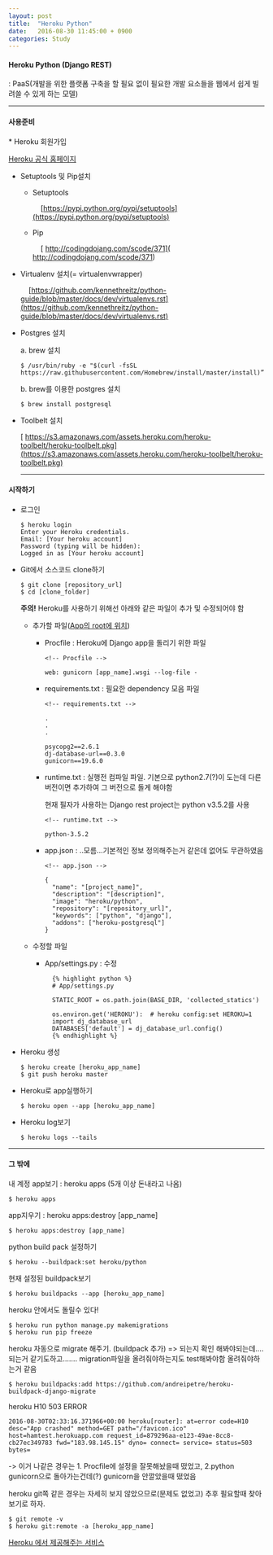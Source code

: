 ```yaml
---
layout: post
title:  "Heroku Python"
date:   2016-08-30 11:45:00 + 0900
categories: Study
---
```

<h4> Heroku Python (Django REST) </h4>
: PaaS(개발을 위한 플랫폼 구축을 할 필요 없이 필요한 개발 요소들을 웹에서 쉽게 빌려쓸 수 있게 하는 모델)

---
<h4> 사용준비 </h4>
* Heroku 회원가입

  [Heroku 공식 홈페이지](https://www.heroku.com/)

* Setuptools 및 Pip설치

  * Setuptools

    &nbsp;&nbsp;&nbsp;&nbsp;[https://pypi.python.org/pypi/setuptools](https://pypi.python.org/pypi/setuptools)

  * Pip

    &nbsp;&nbsp;&nbsp;&nbsp;[ http://codingdojang.com/scode/371]( http://codingdojang.com/scode/371)

* Virtualenv 설치(= virtualenvwrapper)

  &nbsp;&nbsp;&nbsp;&nbsp;[https://github.com/kennethreitz/python-guide/blob/master/docs/dev/virtualenvs.rst](https://github.com/kennethreitz/python-guide/blob/master/docs/dev/virtualenvs.rst)

* Postgres 설치

  a. brew 설치

      $ /usr/bin/ruby -e "$(curl -fsSL https://raw.githubusercontent.com/Homebrew/install/master/install)”

  b. brew를 이용한 postgres 설치

      $ brew install postgresql


* Toolbelt 설치

  [ https://s3.amazonaws.com/assets.heroku.com/heroku-toolbelt/heroku-toolbelt.pkg](https://s3.amazonaws.com/assets.heroku.com/heroku-toolbelt/heroku-toolbelt.pkg)

  ---

<h4> 시작하기 </h4>

* 로그인

      $ heroku login
      Enter your Heroku credentials.
      Email: [Your heroku account]
      Password (typing will be hidden):
      Logged in as [Your heroku account]

* Git에서 소스코드 clone하기

      $ git clone [repository_url]
      $ cd [clone_folder]

  **주의!** Heroku를 사용하기 위해선 아래와 같은 파일이 추가 및 수정되어야 함

    * 추가할 파일(<u>App의 root에 위치</u>)

      * Procfile : Heroku에 Django app을 돌리기 위한 파일

            <!-- Procfile -->

            web: gunicorn [app_name].wsgi --log-file -


      * requirements.txt : 필요한 dependency 모음 파일

            <!-- requirements.txt -->

            .
            .
            .

            psycopg2==2.6.1
            dj-database-url==0.3.0
            gunicorn==19.6.0


      * runtime.txt : 실행전 컴파일 파일. 기본으로 python2.7(?)이 도는데 다른 버전이면 추가하여 그 버전으로 돌게 해야함

        현재 필자가 사용하는 Django rest project는 python v3.5.2를 사용

            <!-- runtime.txt -->

            python-3.5.2


      * app.json : ..모름...기본적인 정보 정의해주는거 같은데 없어도 무관하였음

            <!-- app.json -->

            {
              "name": "[project_name]",
              "description": "[description]",
              "image": "heroku/python",
              "repository": "[repository_url]",
              "keywords": ["python", "django"],
              "addons": ["heroku-postgresql"]
            }

    * 수정할 파일

      * App/settings.py : 수정

              {% highlight python %}
              # App/settings.py

              STATIC_ROOT = os.path.join(BASE_DIR, 'collected_statics')

              os.environ.get('HEROKU'):  # heroku config:set HEROKU=1
              import dj_database_url
              DATABASES['default'] = dj_database_url.config()
              {% endhighlight %}

* Heroku 생성

      $ heroku create [heroku_app_name]
      $ git push heroku master

* Heroku로 app실행하기

      $ heroku open --app [heroku_app_name]

* Heroku log보기

      $ heroku logs --tails

---

<h4> 그 밖에 </h4>

내 계정 app보기 : heroku apps (5개 이상 돈내라고 나옴)

    $ heroku apps

app지우기 : heroku apps:destroy [app_name]

    $ heroku apps:destroy [app_name]

python build pack 설정하기

    $ heroku --buildpack:set heroku/python

현재 설정된 buildpack보기

    $ heroku buildpacks --app [heroku_app_name]


heroku 안에서도 돌릴수 있다!

    $ heroku run python manage.py makemigrations
    $ heroku run pip freeze


heroku 자동으로 migrate 해주기. (buildpack 추가) => 되는지 확인 해봐야되는데…. 되는거 같기도하고……. migration파일을 올려줘야하는지도 test해봐야함 올려줘야하는거 같음

    $ heroku buildpacks:add https://github.com/andreipetre/heroku-buildpack-django-migrate


heroku H10 503 ERROR

    2016-08-30T02:33:16.371966+00:00 heroku[router]: at=error code=H10 desc="App crashed" method=GET path="/favicon.ico" host=hamtest.herokuapp.com request_id=879296aa-e123-49ae-8cc8-cb27ec349783 fwd="183.98.145.15" dyno= connect= service= status=503 bytes=

-> 이거 나같은 경우는 1. Procfile에 설정을 잘못해놨을때 떴었고, 2.python gunicorn으로 돌아가는건데(?) gunicorn을 안깔았을때 떴었음


heroku git쪽 같은 경우는 자세히 보지 않았으므로(문제도 없었고) 추후 필요할때 찾아보기로 하자.

    $ git remote -v
    $ heroku git:remote -a [heroku_app_name]


[Heroku 에서 제공해주는 서비스](https://elements.heroku.com/addons)
